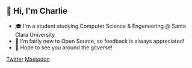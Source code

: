## 👋 Hi, I'm Charlie 

- 🎓 I'm a student studying Computer Science & Engeneering @ Santa Clara University
- 🌱 I'm fairly new to Open Source, so feedback is always appreciated!
- 🤠 Hope to see you around the gitverse!

<a href="https://twitter.com/0xCONLINE">Twitter</a>
<a rel="me" href="https://ioc.exchange/@0xCONLINE">Mastodon</a>

<!---
<a rel="me" href="https://ioc.exchange/@0xCONLINE"></a>
--->
